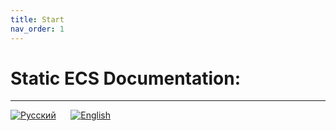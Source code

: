 ```yaml
---
title: Start
nav_order: 1
---
```


# Static ECS Documentation:
___

[![Русский](https://flagcdn.com/72x54/ru.png)](ru/)&nbsp;&nbsp;&nbsp;&nbsp;&nbsp;&nbsp;[![English](https://flagcdn.com/72x54/gb.png)](en/)
